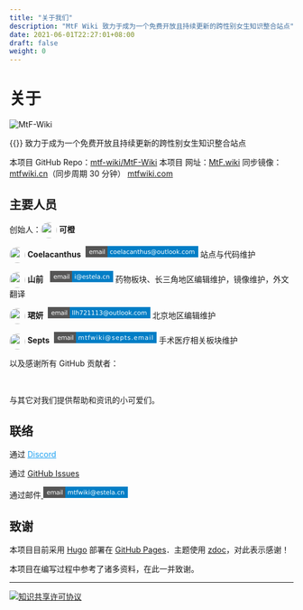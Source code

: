 ```yaml
---
title: "关于我们"
description: "MtF Wiki 致力于成为一个免费开放且持续更新的跨性别女生知识整合站点"
date: 2021-06-01T22:27:01+08:00
draft: false
weight: 0
---
```


# 关于

![MtF-Wiki](./new/mtf-wiki-long.svg)

{{<mtf-wiki>}} 致力于成为一个免费开放且持续更新的跨性别女生知识整合站点

本项目 <i class="bi bi-github" aria-label="GitHub"></i> GitHub Repo：[mtf-wiki/MtF-Wiki](https://github.com/mtf-wiki/MtF-Wiki/)
本项目 <i class="bi bi-link-45deg" aria-label="Website"></i> 网址：[MtF.wiki](https://mtf.wiki/)
<i class="bi bi-link-45deg" aria-label="Website"></i> 同步镜像：[mtfwiki.cn](https://mtfwiki.cn/)（同步周期 30 分钟） [mtfwiki.com](https://mtfwiki.com/)

<link rel="stylesheet" href="https://cdn.jsdelivr.net/npm/bootstrap-icons@1.5.0/font/bootstrap-icons.css">

## 主要人员

创始人：<img src="https://avatars.githubusercontent.com/u/27522149?s=64?v=4" style="display: inline; height:2em;vertical-align: middle; border-radius: 50%;"/> **可橙** <a style="color: unset;" href="https://github.com/kenchiu233"><i class="bi bi-github" aria-label="GitHub"></i></a>

<img src="https://avatars.githubusercontent.com/u/43064781?v=4?s=64" style="display: inline; height:2em;vertical-align: middle; border-radius: 50%;"/> **Coelacanthus** <a style="color: unset;" href="https://github.com/CoelacanthusHex"><i class="bi bi-github" aria-label="GitHub"></i></a>&nbsp;<a href="mailto:coelacanthus@outlook.com"><svg xmlns="http://www.w3.org/2000/svg" xmlns:xlink="http://www.w3.org/1999/xlink" width="200" height="20" role="img" aria-label="email: coelacanthus@outlook.com"><title>email: coelacanthus@outlook.com</title><g shape-rendering="crispEdges"><rect width="39" height="20" fill="#555"/><rect x="39" width="161" height="20" fill="#007ec6"/></g><g fill="#fff" text-anchor="middle" font-family="Verdana,Geneva,DejaVu Sans,sans-serif" text-rendering="geometricPrecision" font-size="110"><text x="205" y="140" transform="scale(.1)" fill="#fff" textLength="290">email</text><text x="1185" y="140" transform="scale(.1)" fill="#fff" textLength="1510">coelacanthus@outlook.com</text></g></svg></a>
站点与代码维护

<img src="https://avatars.githubusercontent.com/u/26759054?v=4?s=64" style="display: inline; height:2em;vertical-align: middle; border-radius: 50%;"/> **山前** <a style="color: unset;" href="http://github.com/saeziae"><i class="bi bi-github" aria-label="GitHub"></i></a>&nbsp;<a style="color: unset;" href="http://twitter.com/saeziae"><i class="bi bi-twitter" style="color:#1DA1F2" aria-label="Twitter"></i></a>&nbsp;<a href="mailto:i@estela.cn"><svg xmlns="http://www.w3.org/2000/svg" xmlns:xlink="http://www.w3.org/1999/xlink" width="112" height="20" role="img" aria-label="email: i@estela.cn"><title>email: i@estela.cn</title><g shape-rendering="crispEdges"><rect width="39" height="20" fill="#555"/><rect x="39" width="73" height="20" fill="#007ec6"/></g><g fill="#fff" text-anchor="middle" font-family="Verdana,Geneva,DejaVu Sans,sans-serif" text-rendering="geometricPrecision" font-size="110"><text x="205" y="140" transform="scale(.1)" fill="#fff" textLength="290">email</text><text x="745" y="140" transform="scale(.1)" fill="#fff" textLength="630">i@estela.cn</text></g></svg></a>
药物板块、长三角地区编辑维护，镜像维护，外文翻译

<img src="https://avatars.githubusercontent.com/u/44055214?v=4?s=64" style="display: inline; height:2em;vertical-align: middle; border-radius: 50%;"/> **珺妍** <a style="color: unset;" href="http://github.com/llh721113" class="bi bi-github" aria-label="GitHub"></i></a>&nbsp;<a href="mailto:llh721113@outlook.com"><svg xmlns="http://www.w3.org/2000/svg" xmlns:xlink="http://www.w3.org/1999/xlink" width="182" height="20" role="img" aria-label="email: llh721113@outlook.com"><title>email: llh721113@outlook.com</title><g shape-rendering="crispEdges"><rect width="39" height="20" fill="#555"/><rect x="39" width="143" height="20" fill="#007ec6"/></g><g fill="#fff" text-anchor="middle" font-family="Verdana,Geneva,DejaVu Sans,sans-serif" text-rendering="geometricPrecision" font-size="110"><text x="205" y="140" transform="scale(.1)" fill="#fff" textLength="290">email</text><text x="1095" y="140" transform="scale(.1)" fill="#fff" textLength="1330">llh721113@outlook.com</text></g></svg></a>
北京地区编辑维护

<img src="https://avatars.githubusercontent.com/u/3842474?v=4?s=64" style="display: inline; height:2em;vertical-align: middle; border-radius: 50%;"/> **Septs** <a style="color: unset;" href="http://github.com/septs" class="bi bi-github" aria-label="GitHub"></i></a>&nbsp;<a href="mailto:mtfwiki@septs.email"><svg xmlns="http://www.w3.org/2000/svg" xmlns:xlink="http://www.w3.org/1999/xlink" width="182" height="20" role="img" aria-label="email: mtfwiki@septs.email"><title>email: mtfwiki@septs.email</title><g shape-rendering="crispEdges"><rect width="39" height="20" fill="#555"/><rect x="39" width="143" height="20" fill="#007ec6"/></g><g fill="#fff" text-anchor="middle" font-family="Verdana,Geneva,DejaVu Sans,sans-serif" text-rendering="geometricPrecision" font-size="110"><text x="205" y="140" transform="scale(.1)" fill="#fff" textLength="290">email</text><text x="1095" y="140" transform="scale(.1)" fill="#fff" textLength="1330">mtfwiki@septs.email</text></g></svg></a>
手术医疗相关板块维护

以及感谢所有 GitHub 贡献者：

<div style="padding: 0 1rem;margin: 0 0 1rem;margin-block-start: 1em;margin-block-end: 1em"><ul id="cons" style="list-style: none;"></ul><br></div>
<p style="float:none;clear:both;"></p>

与其它对我们提供帮助和资讯的小可爱们。

<script>var getJSON = function(url, callback) {var xhr = new XMLHttpRequest();xhr.open('GET', url, true);xhr.responseType = 'json';xhr.onload = function() {var status = xhr.status;if (status === 200) {callback(null, xhr.response);} else {callback(status, xhr.response);}};xhr.send();};getJSON('https://api.github.com/repos/mtf-wiki/MtF-Wiki/contributors?per_page=100',function(err, data) {if (err === null) {for(i in data){var para = document.createElement("li");var node = document.createElement("a");var node2 = document.createElement("img");para.style="margin: 4px;float: left;";node2.style="width: 32px;height: 32px;border-radius: 50%;";node.href=data[i].html_url;node.title=data[i].login;node2.src=data[i].avatar_url;node.appendChild(node2);para.appendChild(node);var element = document.getElementById("cons");element.appendChild(para);}}});</script>

## 联络

通过 <a style="color:#1DA1F2" href="https://233.plus/discord"><i style="color:#1DA1F2" class="bi bi-discord"></i> Discord</a>

通过 <a style="color: unset;" href="https://github.com/mtf-wiki/MtF-Wiki/issues/"><i class="bi bi-github" aria-label="GitHub"></i> GitHub Issues</a>

通过邮件<a href=" mailto:mtfwiki@estela.cn"> <svg xmlns="http://www.w3.org/2000/svg" xmlns:xlink="http://www.w3.org/1999/xlink" width="150" height="20" role="img" aria-label="email: mtfwiki@estela.cn"><title>email: mtfwiki@estela.cn</title><g shape-rendering="crispEdges"><rect width="39" height="20" fill="#555"/><rect x="39" width="111" height="20" fill="#007ec6"/></g><g fill="#fff" text-anchor="middle" font-family="Verdana,Geneva,DejaVu Sans,sans-serif" text-rendering="geometricPrecision" font-size="110"><text x="205" y="140" transform="scale(.1)" fill="#fff" textLength="290">email</text><text x="935" y="140" transform="scale(.1)" fill="#fff" textLength="1010">mtfwiki@estela.cn</text></g></svg></a>

## 致谢

本项目目前采用 [Hugo][hugo-url] 部署在 [GitHub Pages][pages-url]．主题使用 [zdoc][zdoc-url]，对此表示感谢！

本项目在编写过程中参考了诸多资料，在此一并致谢。

---

[![知识共享许可协议](https://i.creativecommons.org/l/by-sa/4.0/88x31.png)](https://creativecommons.org/licenses/by-sa/4.0/)

[hugo-url]: https://github.com/gohugoio/hugo
[zdoc-url]: https://github.com/zzossig/hugo-theme-zdoc
[pages-url]:https://pages.github.com/

